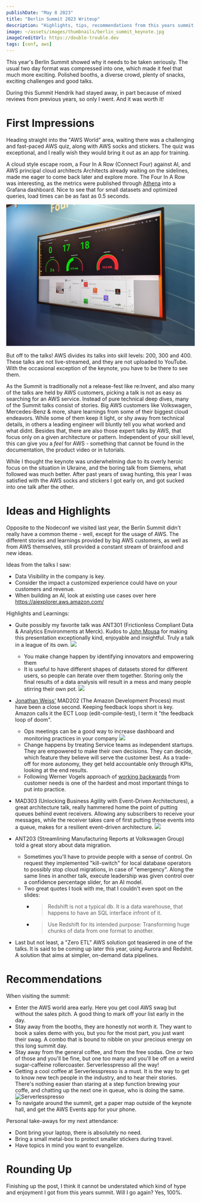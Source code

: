 ```yaml
---
publishDate: "May 8 2023"
title: "Berlin Summit 2023 Writeup"
description: "Highlights, tips, recommendations from this years summit."
image: ~/assets/images/thumbnails/berlin_summit_keynote.jpg
imageCreditUrl: https://double-trouble.dev
tags: [conf, aws]
---
```


This year's Berlin Summit showed why it needs to be taken seriously. The usual two day format was
compressed into one, which made it feel that much more exciting. Polished booths, a diverse crowd,
plenty of snacks, exciting challenges and good talks.

During this Summit Hendrik had stayed away, in part because of mixed reviews from
previous years, so only I went. And it was worth it!

# First Impressions

Heading straight into the "AWS World" area, waiting there was a challenging and fast-paced AWS quiz,
along with AWS socks and stickers. The quiz was exceptional, and I really wish they would bring it
out as an app for training.

A cloud style escape room, a Four In A Row (Connect Four) against AI, and AWS principal cloud
architects Architects already waiting on the sidelines, made me eager to come back later and
explore more. The Four In A Row was interesting, as the metrics were published through
[Athena](https://docs.aws.amazon.com/athena/latest/ug/what-is.html) into a Grafana dashboard. Nice
to see that for small datasets and optimized queries, load times can be as fast as 0.5 seconds.

![4 In A Row Dashboard](/src/assets/images/berlin_summit_2023_review/berlin_summit_4_in_a_row.jpg)

But off to the talks! AWS divides its talks into skill levels: 200, 300 and 400. These talks are
not live-streamed, and they are not uploaded to YouTube. With the occasional exception of the
keynote, you have to be there to see them.


As the Summit is traditionally not a release-fest like re:Invent, and also many of the talks are
held by AWS customers, picking a talk is not as easy as searching for an AWS service. Instead of
pure technical deep dives, many of the Summit talks consist of stories. Big AWS customers like
Volkswagen, Mercedes-Benz & more, share learnings from some of their biggest cloud
endeavors. While some of them keep it light, or shy away from technical details, in others a
leading engineer will bluntly tell you what worked and what didnt. Besides that, there are also
those expert talks by AWS, that focus only on a given architecture or pattern. Independent of
your skill level, this can give you a *feel* for AWS - something that cannot be found in the documentation,
the product video or in tutorials.

While I thought the keynote was underwhelming due to its overly heroic focus on the situation in
Ukraine, and the boring talk from Siemens, what followed was much better. After past years of swag
hunting, this year I was satisfied with the AWS socks and stickers I got early on, and got sucked
into one talk after the other.

# Ideas and Highlights

Opposite to the Nodeconf we visited last year, the Berlin Summit didn't really have a common
theme - well, except for the usage of AWS. The different stories and learnings provided by big AWS
customers, as well as from AWS themselves, still provided a constant stream of brainfood and new
ideas.

Ideas from the talks I saw:
- Data Visibility in the company is key.
- Consider the impact a customized experience could have on your customers and revenue.
- When building an AI, look at existing use cases over here https://aiexplorer.aws.amazon.com/

Highlights and Learnings:
- Quite possibly my favorite talk was ANT301 (Frictionless Compliant Data & Analytics Environments
  at Merck). Kudos to [John Mousa](https://www.linkedin.com/in/johnmousa/) for making this
  presentation exceptionally kind, enjoyable and insightful. Truly a talk in a league of its own.
  ![](/src/assets/berlin_summit_2023_review/ant301_people.jpg)
  - You make change happen by identifying innovators and empowering them
  - It is useful to have different shapes of datasets stored for different users, so people can
    iterate over them together. Storing only the final results of a data analysis will result in a
    mess and many people stirring their own pot.
    ![](/src/assets/berlin_summit_2023_review/ant301_layers.jpg)
- [Jonathan Weiss'](https://www.linkedin.com/in/jonathan-weiss-26938622/) MAD202 (The Amazon
  Development Process) must have been a close second. Keeping feedback loops short is key. Amazon
  calls it the ECT Loop (edit-compile-test), I term it "the feedback loop of doom".
  - Ops meetings can be a good way to increase dashboard and monitoring practices in your company
    ![](/src/assets/berlin_summit_2023_review/mad202_ops_meetings.jpg)
  - Change happens by treating Service teams as independent startups. They are empowered to make
    their own decisions. They can decide, which feature they believe will serve the customer
    best. As a trade-off for more autonomy, they get held accountable only through KPIs, looking
    at the end results.
  - Following Werner Vogels approach of [working
    backwards](https://www.allthingsdistributed.com/2006/11/working_backwards.html) from customer
    needs is one of the hardest and most important things to put into practice.
- MAD303 (Unlocking Business Agility with Event-Driven Architectures), a great architecture talk,
  really hammered home the point of putting queues behind event receivers. Allowing any subscribers
  to receive your messages, while the receiver takes care of first putting these events into a
  queue, makes for a resilient event-driven architecture.
  ![](/src/assets/berlin_summit_2023_review/mad303_pattern.jpg)
- ANT203 (Streamlining Manufacturing Reports at Volkswagen Group) told a great story about data
  migration.
  - Sometimes you'll have to provide people with a sense of control. On request they implemented
    "kill-switch" for local database operators to possibly stop cloud migrations, in case of
    "emergency". Along the same lines in another talk, execute leadership was given control over a
    confidence percentage slider, for an AI model.
  - Two great quotes I took with me, that I couldn't even spot on the slides:
    - > Redshift is not a typical db. It is a data warehouse, that happens to have an SQL interface
      infront of it.
    - > Use Redshift for its intended purpose: Transforming huge chunks of data from one format to another.

- Last but not least, a "Zero ETL" AWS solution got teasiered in one of the talks. It is said to
  be coming up later this year, using Aurora and Redshit. A solution that aims at simpler,
  on-demand data pipelines.


# Recommendations

When visiting the summit:
- Enter the AWS world area early. Here you get cool AWS swag but without the sales pitch. A good
  thing to mark off your list early in the day.
- Stay away from the booths, they are honestly not worth it. They want to book a sales demo with
  you, but you for the most part, you just want their swag. A combo that is bound to nibble on
  your precious energy on this long summit day.
- Stay away from the general coffee, and from the free sodas. One or two of those and you'll be
  fine, but one too many and you'll be off on a weird sugar-caffeine
  rollercoaster. Serverlesspresso all the way!
- Getting a cool coffee at Serverlesspresso is a must. It is the way to get to know new tech
  people in the industry, and to hear their stories. There's nothing easier than staring at a step
  function brewing your coffe, and chatting up the next one in queue, who is doing the same.
  ![Serverlesspresso](/src/assets/berlin_summit_2023_review/berlin_summit_23_serverlesspresso.jpg)
- To navigate around the summit, get a paper map outside of the keynote hall, and get the AWS
  Events app for your phone.


Personal take-aways for my next attendance:
- Dont bring your laptop, there is absolutely no need.
- Bring a small metal-box to protect smaller stickers during travel.
- Have topics in mind you want to evangelize.


# Rounding Up

Finishing up the post, I think it cannot be understated which kind of hype and enjoyment I got
from this years summit. Will I go again? Yes, 100%.
